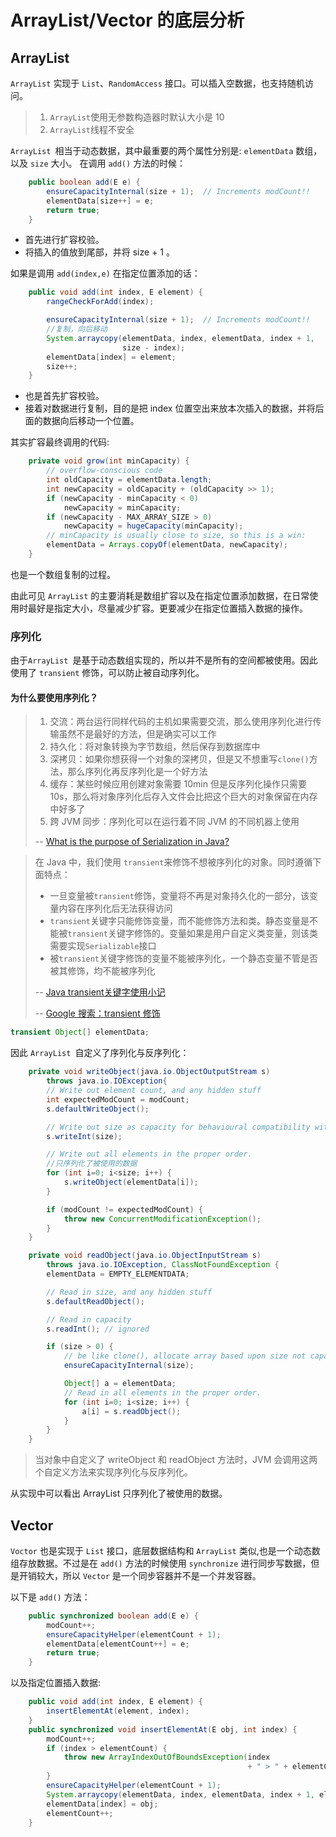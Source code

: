 # ArrayList/Vector 的底层分析

## ArrayList

`ArrayList` 实现于 `List`、`RandomAccess` 接口。可以插入空数据，也支持随机访问。

> 1. `ArrayList`使用无参数构造器时默认大小是 10
> 2. `ArrayList`线程不安全

`ArrayList `相当于动态数据，其中最重要的两个属性分别是:
`elementData` 数组，以及 `size` 大小。
在调用 `add()` 方法的时候：
```java
    public boolean add(E e) {
        ensureCapacityInternal(size + 1);  // Increments modCount!!
        elementData[size++] = e;
        return true;
    }
```

- 首先进行扩容校验。
- 将插入的值放到尾部，并将 size + 1 。

如果是调用 `add(index,e)` 在指定位置添加的话：
```java
    public void add(int index, E element) {
        rangeCheckForAdd(index);

        ensureCapacityInternal(size + 1);  // Increments modCount!!
        //复制，向后移动
        System.arraycopy(elementData, index, elementData, index + 1,
                         size - index);
        elementData[index] = element;
        size++;
    }
```


- 也是首先扩容校验。
- 接着对数据进行复制，目的是把 index 位置空出来放本次插入的数据，并将后面的数据向后移动一个位置。

其实扩容最终调用的代码:
```java
    private void grow(int minCapacity) {
        // overflow-conscious code
        int oldCapacity = elementData.length;
        int newCapacity = oldCapacity + (oldCapacity >> 1);
        if (newCapacity - minCapacity < 0)
            newCapacity = minCapacity;
        if (newCapacity - MAX_ARRAY_SIZE > 0)
            newCapacity = hugeCapacity(minCapacity);
        // minCapacity is usually close to size, so this is a win:
        elementData = Arrays.copyOf(elementData, newCapacity);
    }
```

也是一个数组复制的过程。

由此可见 `ArrayList` 的主要消耗是数组扩容以及在指定位置添加数据，在日常使用时最好是指定大小，尽量减少扩容。更要减少在指定位置插入数据的操作。

### 序列化

由于`ArrayList `是基于动态数组实现的，所以并不是所有的空间都被使用。因此使用了 `transient` 修饰，可以防止被自动序列化。

#### 为什么要使用序列化？

> 1. 交流：两台运行同样代码的主机如果需要交流，那么使用序列化进行传输虽然不是最好的方法，但是确实可以工作
> 2. 持久化：将对象转换为字节数组，然后保存到数据库中
> 3. 深拷贝：如果你想获得一个对象的深拷贝，但是又不想重写`clone()`方法，那么序列化再反序列化是一个好方法
> 4. 缓存：某些时候应用创建对象需要 10min 但是反序列化操作只需要 10s，那么将对象序列化后存入文件会比把这个巨大的对象保留在内存中好多了
> 5. 跨 JVM 同步：序列化可以在运行着不同 JVM 的不同机器上使用
>
> -- [What is the purpose of Serialization in Java?](https://stackoverflow.com/questions/2232759/what-is-the-purpose-of-serialization-in-java) 

> 在 Java 中，我们使用 `transient`来修饰不想被序列化的对象。同时遵循下面特点：
>
> - 一旦变量被`transient`修饰，变量将不再是对象持久化的一部分，该变量内容在序列化后无法获得访问
> - `transient`关键字只能修饰变量，而不能修饰方法和类。静态变量是不能被`transient`关键字修饰的。变量如果是用户自定义类变量，则该类需要实现`Serializable`接口
> - 被`transient`关键字修饰的变量不能被序列化，一个静态变量不管是否被其修饰，均不能被序列化
>
> -- [Java transient关键字使用小记](http://www.cnblogs.com/lanxuezaipiao/p/3369962.html)
>
> -- [Google 搜索：transient 修饰](https://www.google.com/search?q=transient%20修饰) 

```java
transient Object[] elementData;
```

因此 `ArrayList `自定义了序列化与反序列化：

```java
    private void writeObject(java.io.ObjectOutputStream s)
        throws java.io.IOException{
        // Write out element count, and any hidden stuff
        int expectedModCount = modCount;
        s.defaultWriteObject();

        // Write out size as capacity for behavioural compatibility with clone()
        s.writeInt(size);

        // Write out all elements in the proper order.
        //只序列化了被使用的数据
        for (int i=0; i<size; i++) {
            s.writeObject(elementData[i]);
        }

        if (modCount != expectedModCount) {
            throw new ConcurrentModificationException();
        }
    }

    private void readObject(java.io.ObjectInputStream s)
        throws java.io.IOException, ClassNotFoundException {
        elementData = EMPTY_ELEMENTDATA;

        // Read in size, and any hidden stuff
        s.defaultReadObject();

        // Read in capacity
        s.readInt(); // ignored

        if (size > 0) {
            // be like clone(), allocate array based upon size not capacity
            ensureCapacityInternal(size);

            Object[] a = elementData;
            // Read in all elements in the proper order.
            for (int i=0; i<size; i++) {
                a[i] = s.readObject();
            }
        }
    }
```

> 当对象中自定义了 writeObject 和 readObject 方法时，JVM 会调用这两个自定义方法来实现序列化与反序列化。


从实现中可以看出 ArrayList 只序列化了被使用的数据。

## Vector

`Voctor` 也是实现于 `List` 接口，底层数据结构和 `ArrayList` 类似,也是一个动态数组存放数据。不过是在 `add()` 方法的时候使用 `synchronize` 进行同步写数据，但是开销较大，所以 `Vector` 是一个同步容器并不是一个并发容器。

以下是 `add()` 方法：
```java
    public synchronized boolean add(E e) {
        modCount++;
        ensureCapacityHelper(elementCount + 1);
        elementData[elementCount++] = e;
        return true;
    }
```

以及指定位置插入数据:
```java
    public void add(int index, E element) {
        insertElementAt(element, index);
    }
    public synchronized void insertElementAt(E obj, int index) {
        modCount++;
        if (index > elementCount) {
            throw new ArrayIndexOutOfBoundsException(index
                                                     + " > " + elementCount);
        }
        ensureCapacityHelper(elementCount + 1);
        System.arraycopy(elementData, index, elementData, index + 1, elementCount - index);
        elementData[index] = obj;
        elementCount++;
    }
```



